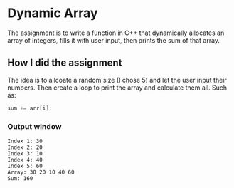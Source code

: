 # Dynamic Array
The assignment is to write a function in C++ that dynamically allocates an array of integers, fills it with user input, then prints the sum of that array. 

## How I did the assignment
The idea is to allcoate a random size (I chose 5) and let the user input their numbers. Then create a loop to print the array and calculate them all. Such as: 
```C++
sum += arr[i];
```

### Output window
```
Index 1: 30
Index 2: 20
Index 3: 10
Index 4: 40
Index 5: 60
Array: 30 20 10 40 60
Sum: 160
```
